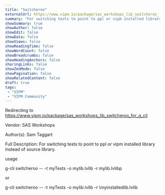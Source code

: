 ```yaml
---
title: "Switcheroo"
externalUrl: https://www.vipm.io/package/sas_workshops_lib_switcheroo_for_g_cli
summary: "For switching tests to point to ppl or vipm installed library instead of source library."
showSummary: true
showAuthor: false
showEdit: false
showData: false
showViews: false
showReadingTime: false
showWordCount: false
showBreadcrumbs: false
showHeadingAnchors: false
sharingLinks: false
showZenMode: false
showPagination: false
showRelatedContent: false
draft: true
tags:
 - "VIPM"
 - "VIPM Community"
---
```


Redirecting to https://www.vipm.io/package/sas_workshops_lib_switcheroo_for_g_cli

Vendor: SAS Workshops

Author(s): Sam Taggart
 
Full Description:
For switching tests to point to ppl or vipm installed library instead of source library.

usage 

g-cli switcheroo -- -t myTests -o mylib.lvlib -r mylib.lvlibp

or

g-cli switcheroo -- -t myTests -o mylib.lvlib -r <vilib>\\myinstalledlib.lvlib